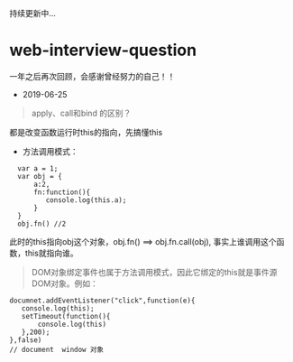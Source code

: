 持续更新中...
# web-interview-question

一年之后再次回顾，会感谢曾经努力的自己！！

* 2019-06-25
 > apply、call和bind 的区别？
 
 都是改变函数运行时this的指向，先搞懂this
 
 * 方法调用模式：
 ```
   var a = 1;
   var obj = {
       a:2,
       fn:function(){
          console.log(this.a);
       }
   }
   obj.fn() //2
```
 此时的this指向obj这个对象，obj.fn() ==> obj.fn.call(obj),
 事实上谁调用这个函数，this就指向谁。 
 > DOM对象绑定事件也属于方法调用模式，因此它绑定的this就是事件源DOM对象。例如：
 ````
 documnet.addEventListener("click",function(e){
    console.log(this);
    setTimeout(function(){
        console.log(this)
    },200);
 },false)
 // document  window 对象
 ````
 
 
 
 
 
 
 
 
 
 
 
 
 
 
 
 
 
 
 
 
 
 
 
 
 
 
 
 
 
 
 
 

